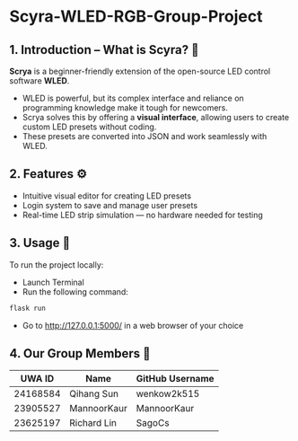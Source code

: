 # Scyra-WLED-RGB-Group-Project

## 1. Introduction – What is Scyra? 🤔

**Scrya** is a beginner-friendly extension of the open-source LED control software **WLED**.

- WLED is powerful, but its complex interface and reliance on programming knowledge make it tough for newcomers. 
- Scrya solves this by offering a **visual interface**, allowing users to create custom LED presets without coding. 
- These presets are converted into JSON and work seamlessly with WLED.

## 2. Features ⚙️

- Intuitive visual editor for creating LED presets  
- Login system to save and manage user presets  
- Real-time LED strip simulation — no hardware needed for testing  

## 3. Usage 🚀

To run the project locally:
- Launch Terminal
- Run the following command:
```bash
flask run
```
- Go to http://127.0.0.1:5000/ in a web browser of your choice

## 4. Our Group Members 🤝

|UWA ID | Name | GitHub Username|
|---------|-------------|----------|
|24168584 | Qihang Sun | wenkow2k515|
|23905527 | MannoorKaur | MannoorKaur|
|23625197 | Richard Lin | SagoCs |
